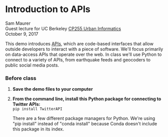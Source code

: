 # Introduction to APIs

Sam Maurer  
Guest lecture for UC Berkeley [CP255 Urban Informatics](https://github.com/ual/urban-informatics-and-visualization)  
October 9, 2017

This demo introduces [APIs](https://en.wikipedia.org/wiki/Application_programming_interface), which are code-based interfaces that allow outside developers to interact with a piece of software. We'll focus primarily on data-access APIs that operate over the web. In class we'll use Python to connect to a variety of APIs, from earthquake feeds and geocoders to public social media posts.


### Before class

1. **Save the demo files to your computer**

2. **From the command line, install this Python package for connecting to Twitter APIs:**  
   `pip install TwitterAPI`  
     
   There are a few different package managers for Python. We're using "pip install" instead of "conda install" because Conda doesn't include this package in its index. 
